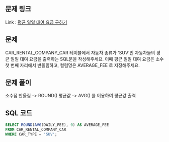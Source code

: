 ## 문제 링크
Link : [평균 일일 대여 요금 구하기](https://school.programmers.co.kr/learn/courses/30/lessons/151136)

## 문제
CAR_RENTAL_COMPANY_CAR 테이블에서 자동차 종류가 'SUV'인 자동차들의 평균 일일 대여 요금을 출력하는 SQL문을 작성해주세요. 이때 평균 일일 대여 요금은 소수 첫 번째 자리에서 반올림하고, 컬럼명은 AVERAGE_FEE 로 지정해주세요.

## 문제 풀이
소수점 반올림 -> ROUND()
평균값       -> AVG() 를 이용하여 평균값 출력

## SQL 코드
```sql
SELECT ROUND(AVG(DAILY_FEE), 0) AS AVERAGE_FEE
FROM CAR_RENTAL_COMPANY_CAR
WHERE CAR_TYPE = 'SUV';
```